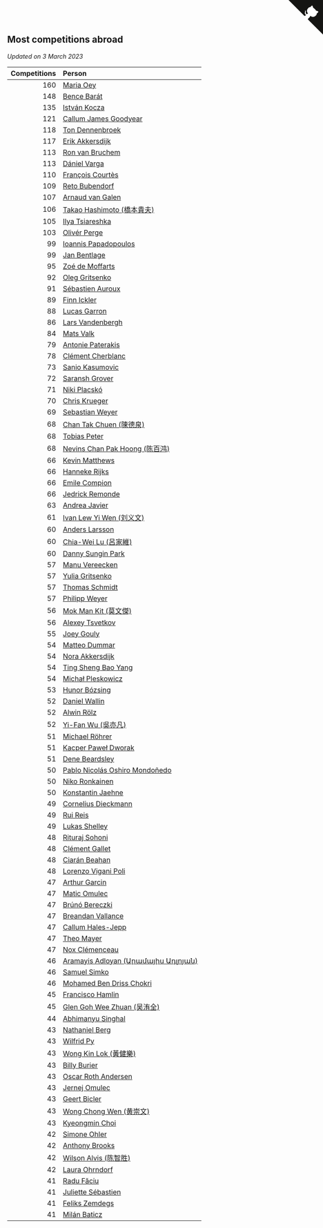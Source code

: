 ## Most competitions abroad

*Updated on  3 March 2023*

| Competitions | Person |
| ---: | :--- |
| 160 | [Maria Oey](https://www.worldcubeassociation.org/persons/2007OEYM01) |
| 148 | [Bence Barát](https://www.worldcubeassociation.org/persons/2008BARA01) |
| 135 | [István Kocza](https://www.worldcubeassociation.org/persons/2005KOCZ01) |
| 121 | [Callum James Goodyear](https://www.worldcubeassociation.org/persons/2012GOOD02) |
| 118 | [Ton Dennenbroek](https://www.worldcubeassociation.org/persons/2003DENN01) |
| 117 | [Erik Akkersdijk](https://www.worldcubeassociation.org/persons/2005AKKE01) |
| 113 | [Ron van Bruchem](https://www.worldcubeassociation.org/persons/2003BRUC01) |
| 113 | [Dániel Varga](https://www.worldcubeassociation.org/persons/2008VARG01) |
| 110 | [François Courtès](https://www.worldcubeassociation.org/persons/2008COUR01) |
| 109 | [Reto Bubendorf](https://www.worldcubeassociation.org/persons/2012BUBE01) |
| 107 | [Arnaud van Galen](https://www.worldcubeassociation.org/persons/2006GALE01) |
| 106 | [Takao Hashimoto (橋本貴夫)](https://www.worldcubeassociation.org/persons/2007HASH01) |
| 105 | [Ilya Tsiareshka](https://www.worldcubeassociation.org/persons/2012TERE01) |
| 103 | [Olivér Perge](https://www.worldcubeassociation.org/persons/2007PERG01) |
| 99 | [Ioannis Papadopoulos](https://www.worldcubeassociation.org/persons/2013PAPA01) |
| 99 | [Jan Bentlage](https://www.worldcubeassociation.org/persons/2010BENT01) |
| 95 | [Zoé de Moffarts](https://www.worldcubeassociation.org/persons/2010MOFF02) |
| 92 | [Oleg Gritsenko](https://www.worldcubeassociation.org/persons/2011GRIT01) |
| 91 | [Sébastien Auroux](https://www.worldcubeassociation.org/persons/2008AURO01) |
| 89 | [Finn Ickler](https://www.worldcubeassociation.org/persons/2012ICKL01) |
| 88 | [Lucas Garron](https://www.worldcubeassociation.org/persons/2006GARR01) |
| 86 | [Lars Vandenbergh](https://www.worldcubeassociation.org/persons/2003VAND01) |
| 84 | [Mats Valk](https://www.worldcubeassociation.org/persons/2007VALK01) |
| 79 | [Antonie Paterakis](https://www.worldcubeassociation.org/persons/2012PATE01) |
| 78 | [Clément Cherblanc](https://www.worldcubeassociation.org/persons/2014CHER05) |
| 73 | [Sanio Kasumovic](https://www.worldcubeassociation.org/persons/2009KASU01) |
| 72 | [Saransh Grover](https://www.worldcubeassociation.org/persons/2014GROV01) |
| 71 | [Niki Placskó](https://www.worldcubeassociation.org/persons/2008PLAC01) |
| 70 | [Chris Krueger](https://www.worldcubeassociation.org/persons/2006KRUE01) |
| 69 | [Sebastian Weyer](https://www.worldcubeassociation.org/persons/2010WEYE02) |
| 68 | [Chan Tak Chuen (陳德泉)](https://www.worldcubeassociation.org/persons/2007CHUE01) |
| 68 | [Tobias Peter](https://www.worldcubeassociation.org/persons/2014PETE03) |
| 68 | [Nevins Chan Pak Hoong (陈百鸿)](https://www.worldcubeassociation.org/persons/2010CHAN20) |
| 66 | [Kevin Matthews](https://www.worldcubeassociation.org/persons/2010MATT02) |
| 66 | [Hanneke Rijks](https://www.worldcubeassociation.org/persons/2008RIJK01) |
| 66 | [Emile Compion](https://www.worldcubeassociation.org/persons/2007COMP01) |
| 66 | [Jedrick Remonde](https://www.worldcubeassociation.org/persons/2008REMO01) |
| 63 | [Andrea Javier](https://www.worldcubeassociation.org/persons/2010JAVI01) |
| 61 | [Ivan Lew Yi Wen (刘义文)](https://www.worldcubeassociation.org/persons/2012WENI01) |
| 60 | [Anders Larsson](https://www.worldcubeassociation.org/persons/2003LARS01) |
| 60 | [Chia-Wei Lu (呂家維)](https://www.worldcubeassociation.org/persons/2007LUCH01) |
| 60 | [Danny Sungin Park](https://www.worldcubeassociation.org/persons/2015PARK13) |
| 57 | [Manu Vereecken](https://www.worldcubeassociation.org/persons/2010VERE01) |
| 57 | [Yulia Gritsenko](https://www.worldcubeassociation.org/persons/2012SIDO01) |
| 57 | [Thomas Schmidt](https://www.worldcubeassociation.org/persons/2013SCHM02) |
| 57 | [Philipp Weyer](https://www.worldcubeassociation.org/persons/2010WEYE01) |
| 56 | [Mok Man Kit (莫文傑)](https://www.worldcubeassociation.org/persons/2009KITM01) |
| 56 | [Alexey Tsvetkov](https://www.worldcubeassociation.org/persons/2017TSVE02) |
| 55 | [Joey Gouly](https://www.worldcubeassociation.org/persons/2007GOUL01) |
| 54 | [Matteo Dummar](https://www.worldcubeassociation.org/persons/2017DUMM01) |
| 54 | [Nora Akkersdijk](https://www.worldcubeassociation.org/persons/2009CHRI03) |
| 54 | [Ting Sheng Bao Yang](https://www.worldcubeassociation.org/persons/2008BAOY01) |
| 54 | [Michał Pleskowicz](https://www.worldcubeassociation.org/persons/2009PLES01) |
| 53 | [Hunor Bózsing](https://www.worldcubeassociation.org/persons/2009BOZS01) |
| 52 | [Daniel Wallin](https://www.worldcubeassociation.org/persons/2013WALL03) |
| 52 | [Alwin Rölz](https://www.worldcubeassociation.org/persons/2016ROLZ01) |
| 52 | [Yi-Fan Wu (吳亦凡)](https://www.worldcubeassociation.org/persons/2010WUIF01) |
| 51 | [Michael Röhrer](https://www.worldcubeassociation.org/persons/2009ROHR01) |
| 51 | [Kacper Paweł Dworak](https://www.worldcubeassociation.org/persons/2020DWOR01) |
| 51 | [Dene Beardsley](https://www.worldcubeassociation.org/persons/2009BEAR01) |
| 50 | [Pablo Nicolás Oshiro Mondoñedo](https://www.worldcubeassociation.org/persons/2010MOND01) |
| 50 | [Niko Ronkainen](https://www.worldcubeassociation.org/persons/2010RONK01) |
| 50 | [Konstantin Jaehne](https://www.worldcubeassociation.org/persons/2015JAEH01) |
| 49 | [Cornelius Dieckmann](https://www.worldcubeassociation.org/persons/2009DIEC01) |
| 49 | [Rui Reis](https://www.worldcubeassociation.org/persons/2015REIS02) |
| 49 | [Lukas Shelley](https://www.worldcubeassociation.org/persons/2016SHEL03) |
| 48 | [Rituraj Sohoni](https://www.worldcubeassociation.org/persons/2012SOHO01) |
| 48 | [Clément Gallet](https://www.worldcubeassociation.org/persons/2004GALL02) |
| 48 | [Ciarán Beahan](https://www.worldcubeassociation.org/persons/2012BEAH01) |
| 48 | [Lorenzo Vigani Poli](https://www.worldcubeassociation.org/persons/2007POLI01) |
| 47 | [Arthur Garcin](https://www.worldcubeassociation.org/persons/2014GARC27) |
| 47 | [Matic Omulec](https://www.worldcubeassociation.org/persons/2010OMUL02) |
| 47 | [Brúnó Bereczki](https://www.worldcubeassociation.org/persons/2008BERE01) |
| 47 | [Breandan Vallance](https://www.worldcubeassociation.org/persons/2007VALL01) |
| 47 | [Callum Hales-Jepp](https://www.worldcubeassociation.org/persons/2012HALE01) |
| 47 | [Theo Mayer](https://www.worldcubeassociation.org/persons/2012MAYE01) |
| 47 | [Nox Clémenceau](https://www.worldcubeassociation.org/persons/2015CLEM03) |
| 46 | [Aramayis Adloyan (Արամայիս Ադլոյան)](https://www.worldcubeassociation.org/persons/2012ADLO01) |
| 46 | [Samuel Simko](https://www.worldcubeassociation.org/persons/2016SIMK01) |
| 46 | [Mohamed Ben Driss Chokri](https://www.worldcubeassociation.org/persons/2015CHOK01) |
| 45 | [Francisco Hamlin](https://www.worldcubeassociation.org/persons/2012HAML01) |
| 45 | [Glen Goh Wee Zhuan (吴洧全)](https://www.worldcubeassociation.org/persons/2015ZHUA01) |
| 44 | [Abhimanyu Singhal](https://www.worldcubeassociation.org/persons/2013SING12) |
| 43 | [Nathaniel Berg](https://www.worldcubeassociation.org/persons/2012BERG04) |
| 43 | [Wilfrid Py](https://www.worldcubeassociation.org/persons/2016PYWI01) |
| 43 | [Wong Kin Lok (黃健樂)](https://www.worldcubeassociation.org/persons/2014LOKW01) |
| 43 | [Billy Burier](https://www.worldcubeassociation.org/persons/2014BURI01) |
| 43 | [Oscar Roth Andersen](https://www.worldcubeassociation.org/persons/2008ANDE02) |
| 43 | [Jernej Omulec](https://www.worldcubeassociation.org/persons/2010OMUL01) |
| 43 | [Geert Bicler](https://www.worldcubeassociation.org/persons/2010BICL01) |
| 43 | [Wong Chong Wen (黄崇文)](https://www.worldcubeassociation.org/persons/2014WENW01) |
| 43 | [Kyeongmin Choi](https://www.worldcubeassociation.org/persons/2017CHOI07) |
| 42 | [Simone Ohler](https://www.worldcubeassociation.org/persons/2014OHLE01) |
| 42 | [Anthony Brooks](https://www.worldcubeassociation.org/persons/2008SEAR01) |
| 42 | [Wilson Alvis (陈智胜)](https://www.worldcubeassociation.org/persons/2011ALVI01) |
| 42 | [Laura Ohrndorf](https://www.worldcubeassociation.org/persons/2009OHRN01) |
| 41 | [Radu Făciu](https://www.worldcubeassociation.org/persons/2009FACI01) |
| 41 | [Juliette Sébastien](https://www.worldcubeassociation.org/persons/2014SEBA01) |
| 41 | [Feliks Zemdegs](https://www.worldcubeassociation.org/persons/2009ZEMD01) |
| 41 | [Milán Baticz](https://www.worldcubeassociation.org/persons/2005BATI01) |


<a href="https://github.com/jonatanklosko/wca_statistics" class="github-corner" aria-label="View source on Github"><svg width="80" height="80" viewBox="0 0 250 250" style="fill:#151513; color:#fff; position: absolute; top: 0; border: 0; right: 0;" aria-hidden="true"><path d="M0,0 L115,115 L130,115 L142,142 L250,250 L250,0 Z"></path><path d="M128.3,109.0 C113.8,99.7 119.0,89.6 119.0,89.6 C122.0,82.7 120.5,78.6 120.5,78.6 C119.2,72.0 123.4,76.3 123.4,76.3 C127.3,80.9 125.5,87.3 125.5,87.3 C122.9,97.6 130.6,101.9 134.4,103.2" fill="currentColor" style="transform-origin: 130px 106px;" class="octo-arm"></path><path d="M115.0,115.0 C114.9,115.1 118.7,116.5 119.8,115.4 L133.7,101.6 C136.9,99.2 139.9,98.4 142.2,98.6 C133.8,88.0 127.5,74.4 143.8,58.0 C148.5,53.4 154.0,51.2 159.7,51.0 C160.3,49.4 163.2,43.6 171.4,40.1 C171.4,40.1 176.1,42.5 178.8,56.2 C183.1,58.6 187.2,61.8 190.9,65.4 C194.5,69.0 197.7,73.2 200.1,77.6 C213.8,80.2 216.3,84.9 216.3,84.9 C212.7,93.1 206.9,96.0 205.4,96.6 C205.1,102.4 203.0,107.8 198.3,112.5 C181.9,128.9 168.3,122.5 157.7,114.1 C157.9,116.9 156.7,120.9 152.7,124.9 L141.0,136.5 C139.8,137.7 141.6,141.9 141.8,141.8 Z" fill="currentColor" class="octo-body"></path></svg></a><style>.github-corner:hover .octo-arm{animation:octocat-wave 560ms ease-in-out}@keyframes octocat-wave{0%,100%{transform:rotate(0)}20%,60%{transform:rotate(-25deg)}40%,80%{transform:rotate(10deg)}}@media (max-width:500px){.github-corner:hover .octo-arm{animation:none}.github-corner .octo-arm{animation:octocat-wave 560ms ease-in-out}}</style>
